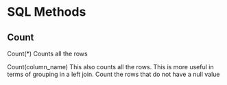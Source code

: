 # SQL Methods

## Count
Count(*) Counts all the rows

Count(column_name) This also counts all the rows. This is more useful in terms of grouping in a left join.
  Count the rows that do not have a null value

